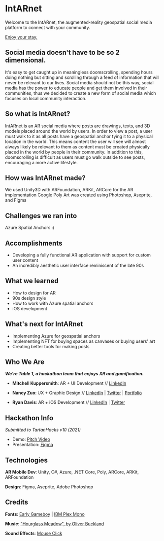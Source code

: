 # IntARnet

Welcome to the IntARnet, the augmented-reality geospatial social media platform to connect with your community.

[Enjoy your stay.](https://youtu.be/2WW6OzM3Tsc)

## Social media doesn't have to be so 2 dimensional.
It's easy to get caught up in meaningless doomscrolling, spending hours doing nothing but sitting and scrolling through a feed of information that will never be relevant to our lives. Social media should not be this way, social media has the power to educate people and get them involved in their communities, thus we decided to create a new form of social media which focuses on local community interaction.

## So what is IntARnet?
IntARnet is an AR social media where posts are drawings, texts, and 3D models placed around the world by users. In order to view a post, a user must walk to it as all posts have a geospatial anchor tying it to a physical location in the world. This means content the user will see will almost always likely be relevant to them as content must be created physically placed in the world by people in their community. In addition to this, doomscrolling is difficult as users must go walk outside to see posts, encouraging a more active lifestyle.

## How was IntARnet made?
We used Unity3D with ARFoundation, ARKit, ARCore for the AR implementation
Google Poly
Art was created using Photoshop, Aseprite, and Figma

## Challenges we ran into
Azure Spatial Anchors :(

## Accomplishments
- Developing a fully functional AR application with support for custom user content
- An incredibly aesthetic user interface reminiscent of the late 90s

## What we learned
- How to design for AR
- 90s design style
- How to work with Azure spatial anchors
- iOS development

## What's next for IntARnet
- Implementing Azure for geospatial anchors
- Implementing NFT for buying spaces as canvases or buying users' art
- Creating better tools for making posts

## Who We Are

**_We're Table 1, a hackathon team that enjoys XR and gamification._**

- **Mitchell Kuppersmith**: AR + UI Development // [LinkedIn](https://www.linkedin.com/in/mitchell-kuppersmith/)

- **Nancy Zuo**: UX + Graphic Design // [LinkedIn](https://www.linkedin.com/in/ryanalexdavis/) | [Twitter](https://twitter.com/dataisgone) | [Portfolio](https://nancyzuo.me/)

- **Ryan Davis**: AR + iOS Development // [LinkedIn](https://www.linkedin.com/in/ryanalexdavis/) | [Twitter](https://twitter.com/dataisgone)

## Hackathon Info
_Submitted to TartanHacks v10 (2021)_

- Demo: [Pitch Video](https://youtu.be/2WW6OzM3Tsc) 
- Presentation: [Figma](https://www.figma.com/proto/K9vbHC7FOHrSxGh8OKOMYS/intarnet?node-id=1%3A2&viewport=-3432%2C516%2C0.2884855270385742&scaling=contain)


## Technologies
**AR Mobile Dev**: Unity, C#, Azure, .NET Core, Poly, ARCore, ARKit, ARFoundation

**Design**: Figma, Aseprite, Adobe Photoshop

## Credits
**Fonts**: [Early Gameboy](https://www.dafont.com/early-gameboy.font) | [IBM Plex Mono](https://fonts.google.com/specimen/IBM+Plex+Mono)

**Music**: ["Hourglass Meadow", by Oliver Buckland](https://www.youtube.com/watch?v=Urs2oS83Cw0)

**Sound Effects**: [Mouse Click](https://www.youtube.com/watch?v=h6_8SlZZwvQ)
